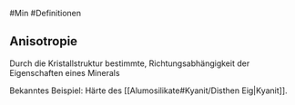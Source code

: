 #Min #Definitionen

## Anisotropie

Durch die Kristallstruktur bestimmte, Richtungsabhängigkeit der Eigenschaften eines Minerals
<!--ID: 1705934302794-->


Bekanntes Beispiel: Härte des [[Alumosilikate#Kyanit/Disthen Eig|Kyanit]].